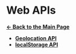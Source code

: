 # Web APIs

[**&larr; Back to the Main Page**](./../README.md)

- [**Geolocation API**](./geolocation.md)
- [**localStorage API**](./localStorage.md)

<div></div>

<br>
